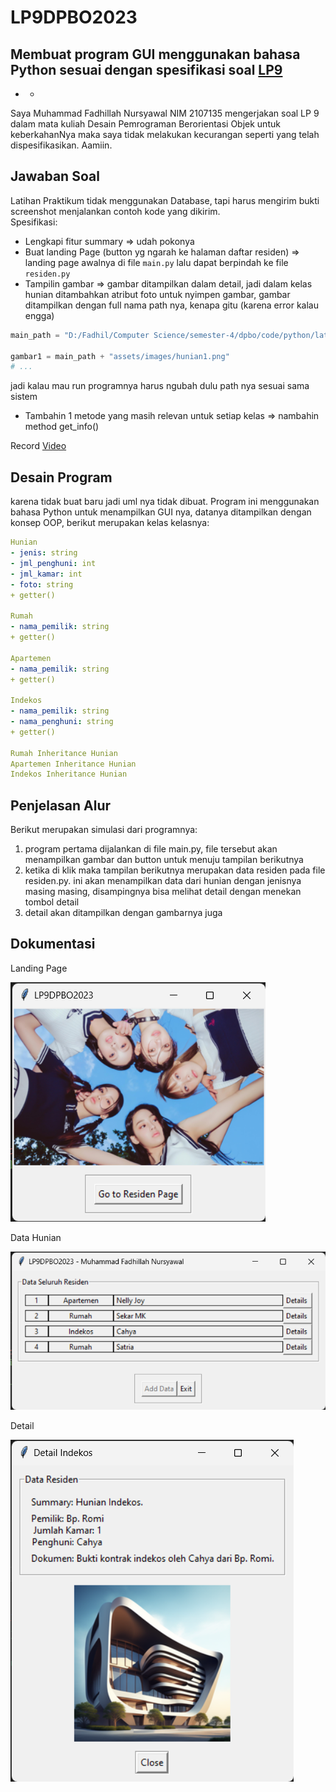 # LP9DPBO2023
Membuat program GUI menggunakan bahasa Python sesuai dengan spesifikasi soal [LP9](https://docs.google.com/document/d/1rc2_YO9uAd6Wbg_HMhEoSZEYHxxYvqHGu2mIgWSe4zE/edit)
---
- -
Saya Muhammad Fadhillah Nursyawal NIM 2107135 mengerjakan soal LP 9
dalam mata kuliah Desain Pemrograman Berorientasi Objek 
untuk keberkahanNya maka saya tidak melakukan kecurangan seperti yang telah dispesifikasikan. Aamiin.

## Jawaban Soal
Latihan Praktikum tidak menggunakan Database, tapi harus mengirim bukti screenshot menjalankan contoh kode yang dikirim.  
Spesifikasi:
- Lengkapi fitur summary => udah pokonya
- Buat landing Page (button yg ngarah ke halaman daftar residen) => landing page awalnya di file `main.py` lalu dapat berpindah ke file `residen.py`
- Tampilin gambar => gambar ditampilkan dalam detail, jadi dalam kelas hunian ditambahkan atribut foto untuk nyimpen gambar, gambar ditampilkan dengan full nama path nya, kenapa gitu (karena error kalau engga)
```python
main_path = "D:/Fadhil/Computer Science/semester-4/dpbo/code/python/latihan/"

gambar1 = main_path + "assets/images/hunian1.png"
# ...
```
jadi kalau mau run programnya harus ngubah dulu path nya sesuai sama sistem
- Tambahin 1 metode yang masih relevan untuk setiap kelas => nambahin method get_info()

Record
[Video](lp9-dpbo.mkv)

## Desain Program
karena tidak buat baru jadi uml nya tidak dibuat.
Program ini menggunakan bahasa Python untuk menampilkan GUI nya, datanya ditampilkan dengan konsep OOP, berikut merupakan kelas kelasnya:
```yaml
Hunian
- jenis: string
- jml_penghuni: int
- jml_kamar: int
- foto: string
+ getter()

Rumah
- nama_pemilik: string
+ getter()

Apartemen
- nama_pemilik: string
+ getter()

Indekos
- nama_pemilik: string
- nama_penghuni: string
+ getter()

Rumah Inheritance Hunian
Apartemen Inheritance Hunian
Indekos Inheritance Hunian
```

## Penjelasan Alur
Berikut merupakan simulasi dari programnya:

1. program pertama dijalankan di file main.py, file tersebut akan menampilkan gambar dan button untuk menuju tampilan berikutnya
2. ketika di klik maka tampilan berikutnya merupakan data residen pada file residen.py. ini akan menampilkan data dari hunian dengan jenisnya masing masing, disampingnya bisa melihat detail dengan menekan tombol detail
3. detail akan ditampilkan dengan gambarnya juga

## Dokumentasi
Landing Page

![Alt text](screenshot/Screenshot%202023-05-27%20191748.png)

Data Hunian

![Alt text](screenshot/Screenshot%202023-05-27%20191755.png)

Detail

![Alt text](screenshot/Screenshot%202023-05-27%20191804.png)
